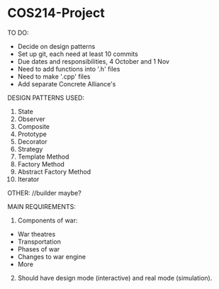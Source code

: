 # COS214-Project

TO DO:

- Decide on design patterns
- Set up git, each need at least 10 commits
- Due dates and responsibilities, 4 October and 1 Nov
- Need to add functions into '.h' files
- Need to make '.cpp' files
- Add separate Concrete Alliance's

DESIGN PATTERNS USED:

1. State
2. Observer
3. Composite
4. Prototype
5. Decorator
6. Strategy
7. Template Method
8. Factory Method
9. Abstract Factory Method
10. Iterator

OTHER:
//builder maybe?

MAIN REQUIREMENTS:

1. Components of war:

- War theatres
- Transportation
- Phases of war
- Changes to war engine
- More

2. Should have design mode (interactive) and real mode (simulation).
